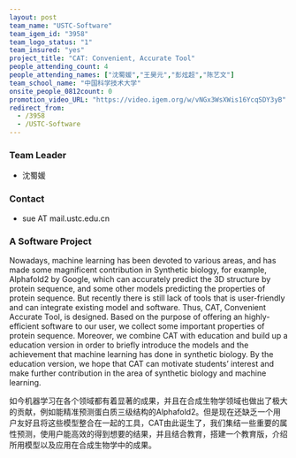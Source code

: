 ```yaml
---
layout: post
team_name: "USTC-Software"
team_igem_id: "3958"
team_logo_status: "1"
team_insured: "yes"
project_title: "CAT: Convenient, Accurate Tool"
people_attending_count: 4
people_attending_names: ["沈蜀媛","王昊元","彭炫超","陈艺文"]
team_school_name: "中国科学技术大学"
onsite_people_0812count: 0
promotion_video_URL: "https://video.igem.org/w/vNGx3WsXWis16YcqSDY3yB"
redirect_from:
  - /3958
  - /USTC-Software
---
```



### Team Leader
* 沈蜀媛

### Contact
* sue AT mail.ustc.edu.cn

### A Software Project

Nowadays, machine learning has been devoted to various areas, and has made some magnificent contribution in Synthetic biology, for example, Alphafold2 by Google, which can accurately predict the 3D structure by protein sequence, and some other models predicting the properties of protein sequence. But recently there is still lack of tools that is user-friendly and can integrate existing model and software. Thus, CAT, Convenient Accurate Tool, is designed. Based on the purpose of offering an highly-efficient software to our user, we collect some important properties of protein sequence. Moreover, we combine CAT with education and build up a education version in order to briefly introduce the models and the achievement that machine learning has done in synthetic biology. By the education version, we hope that CAT can motivate students’ interest and make further contribution in the area of synthetic biology and machine learning.

如今机器学习在各个领域都有着显著的成果，并且在合成生物学领域也做出了极大的贡献，例如能精准预测蛋白质三级结构的Alphafold2。但是现在还缺乏一个用户友好且将这些模型整合在一起的工具，CAT由此诞生了，我们集结一些重要的属性预测，使用户能高效的得到想要的结果，并且结合教育，搭建一个教育版，介绍所用模型以及应用在合成生物学中的成果。
